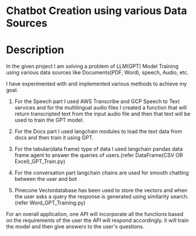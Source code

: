 # Chatbot Creation using various Data Sources
# Description

In the given project I am solving a problem of LLM(GPT) Model Training using various data sources like Documents(PDF, Word), speech, Audio, etc.

I have experimented with and implemented various methods to achieve my goal.

1. For the Speech part I used AWS Transcribe and GCP Speech to Text services and for the multilingual audio files I created a function that will return transcripted text from the input audio file and then that text will be used to train the GPT model.
  
2. For the Docs part I used langchain modules to load the text data from docs and then train it using GPT.

3. For the tabular(data frame) type of data I used langchain pandas data frame agent to answer the queries of users.(refer DataFrame(CSV OR Excel)_GPT_Train.py)

4. For the conversation part langchain chains are used for smooth chatting between the user and bot

5. Pinecone Vectordatabase has been used to store the vectors and when the user asks a query the response is generated using similarity search. (refer Word_GPT_Training.py)

For an overall application, one API will incorporate all the functions based on the requirements of the user the API will respond accordingly. it will train the model and then give answers to the user's questions.
